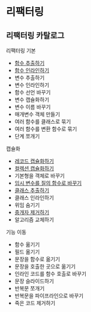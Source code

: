 # 리팩터링

## 리팩터링 카탈로그

리팩터링 기본

- [함수 추출하기](./catalogs/extract-function.md)
- [함수 인라인하기](./catalogs/inline-function.md)
- 변수 추출하기
- 변수 인라인하기
- 함수 선언 바꾸기
- 변수 캡슐화하기
- 변수 이름 바꾸기
- 매개변수 객체 만들기
- 여러 함수를 클래스로 묶기
- 여러 함수를 변환 함수로 묶기
- 단계 쪼개기

캡슐화

- [레코드 캡슐화하기](./catalogs/encapsulate-record.md)
- [컬렉션 캡슐화하기](./catalogs/encapsulate-collection.md)
- 기본형을 객체로 바꾸기
- [임시 변수를 질의 함수로 바꾸기](./catalogs/replace-temp-with-query.md)
- [클래스 추출하기](./catalogs/extract-function.md)
- 클래스 인라인하기
- 위임 숨기기
- [중개자 제거하기](./catalogs/remove-intermediary.md)
- 알고리즘 교체하기

기능 이동

- 함수 옮기기
- 필드 옮기기
- 문장을 함수로 옮기기
- 문장을 호출한 곳으로 옮기기
- 인라인 코드를 함수 호출로 바꾸기
- 문장 슬라이드하기
- 반복문 쪼개기
- 반복문을 파이프라인으로 바꾸기
- 죽은 코드 제거하기
